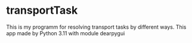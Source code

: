# transportTask
This is my programm for resolving transport tasks by different ways. This app made by Python 3.11 with module dearpygui
